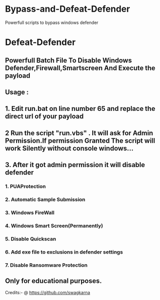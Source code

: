 # Bypass-and-Defeat-Defender
Powerfull scripts to bypass windows defender

# Defeat-Defender
## Powerfull Batch File To Disable Windows Defender,Firewall,Smartscreen And Execute the payload 
## Usage :
## 1. Edit run.bat on line number 65 and replace the direct url of your payload
## 2 Run the script "run.vbs" . It will ask for Admin Permission.If permission Granted The script will work Silently without console windows...
## 3. After it got admin permission it will disable defender 
### 1. PUAProtection 
### 2. Automatic Sample Submission
### 3. Windows FireWall
### 4. Windows Smart Screen(Permanently)
### 5. Disable Quickscan
### 6. Add exe file  to exclusions in defender settings
### 7. Disable Ransomware Protection



## Only for educational purposes.

Credits:- @
https://github.com/swagkarna
